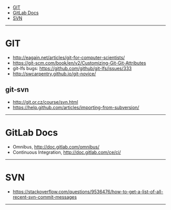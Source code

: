 + [GIT](#git)
+ [GitLab Docs](#gitlab-docs)
+ [SVN](#svn)

----

# GIT
+ http://eagain.net/articles/git-for-computer-scientists/
+ https://git-scm.com/book/en/v2/Customizing-Git-Git-Attributes
+ git-lfs bugs: https://github.com/github/git-lfs/issues/333
+ http://swcarpentry.github.io/git-novice/

## git-svn
+ http://git.or.cz/course/svn.html
+ https://help.github.com/articles/importing-from-subversion/

----

# GitLab Docs

+ Omnibus, http://doc.gitlab.com/omnibus/
+ Continuous Integration, http://doc.gitlab.com/ce/ci/


----

# SVN
+ https://stackoverflow.com/questions/9536476/how-to-get-a-list-of-all-recent-svn-commit-messages

----


